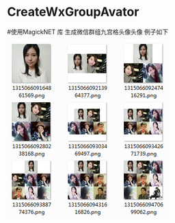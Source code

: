 # CreateWxGroupAvator

#使用MagickNET 库 生成微信群组九宫格头像头像
例子如下

![image](https://github.com/shan333chao/CreateWxGroupAvator/blob/master/BuildAvactor/demo.png)
